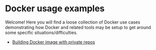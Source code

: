 # Docker usage examples

Welcome! Here you will find a loose collection of Docker use cases demonstrating how Docker and related tools may be setup to get around some specific situations/difficulties.

* [Building Docker image with private repos](./build_with_private_repos)
